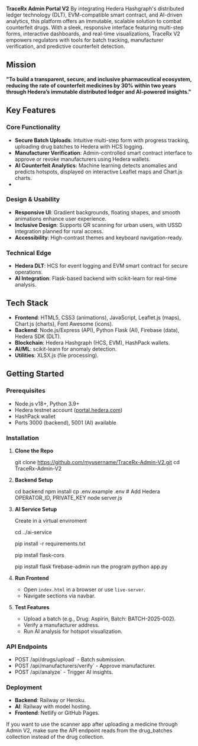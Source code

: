 **TraceRx Admin Portal V2** By integrating Hedera Hashgraph's distributed ledger technology (DLT), EVM-compatible smart contract, and AI-driven analytics, this platform offers an immutable, scalable solution to combat counterfeit drugs. With a sleek, responsive interface featuring multi-step forms, interactive dashboards, and real-time visualizations, TraceRx V2 empowers regulators with tools for batch tracking, manufacturer verification, and predictive counterfeit detection.

## Mission
**"To build a transparent, secure, and inclusive pharmaceutical ecosystem, reducing the rate of counterfeit medicines by 30% within two years through Hedera’s immutable distributed ledger and AI-powered insights."**

##  Key Features

### Core Functionality
- **Secure Batch Uploads**: Intuitive multi-step form with progress tracking, uploading drug batches to Hedera with HCS logging.
- **Manufacturer Verification**: Admin-controlled smart contract interface to approve or revoke manufacturers using Hedera wallets.
- **AI Counterfeit Analytics**: Machine learning detects anomalies and predicts hotspots, displayed on interactive Leaflet maps and Chart.js charts.
- 
### Design & Usability
- **Responsive UI**: Gradient backgrounds, floating shapes, and smooth animations enhance user experience.
- **Inclusive Design**: Supports QR scanning for urban users, with USSD integration planned for rural access.
- **Accessibility**: High-contrast themes and keyboard navigation-ready.

### Technical Edge
- **Hedera DLT**: HCS for event logging and EVM smart contract for secure operations.
- **AI Integration**: Flask-based backend with scikit-learn for real-time analysis.

##  Tech Stack

- **Frontend**: HTML5, CSS3 (animations), JavaScript, Leaflet.js (maps), Chart.js (charts), Font Awesome (icons).
- **Backend**: Node.js/Express (API), Python Flask (AI), Firebase (data), Hedera SDK (DLT).
- **Blockchain**: Hedera Hashgraph (HCS, EVM), HashPack wallets.
- **AI/ML**: scikit-learn for anomaly detection.
- **Utilities**: XLSX.js (file processing).

##  Getting Started

### Prerequisites
- Node.js v18+, Python 3.9+
- Hedera testnet account ([portal.hedera.com](https://portal.hedera.com))
- HashPack wallet
- Ports 3000 (backend), 5001 (AI) available

### Installation

1. **Clone the Repo**

   git clone https://github.com/myusername/TraceRx-Admin-V2.git
   cd TraceRx-Admin-V2
   

2. **Backend Setup**
   
   cd backend
   npm install
   cp .env.example .env  # Add Hedera OPERATOR_ID, PRIVATE_KEY
   node server.js
   

3. **AI Service Setup**
   
   Create in a virtual enviroment
   
   cd ../ai-service
   
   pip install -r requirements.txt
   
   pip install flask-cors
   
   pip install flask firebase-admin
   run the program
   python app.py
   

4. **Run Frontend**
   - Open `index.html` in a browser or use `live-server`.
   - Navigate sections via navbar.

5. **Test Features**
   - Upload a batch (e.g., Drug: Aspirin, Batch: BATCH-2025-002).
   - Verify a manufacturer address.
   - Run AI analysis for hotspot visualization.

### API Endpoints
- POST /api/drugs/upload` - Batch submission.
- POST /api/manufacturers/verify` - Approve manufacturer.
- POST /api/analyze` - Trigger AI insights.

### Deployment
- **Backend**: Railway or Heroku.
- **AI**: Railway with model hosting.
- **Frontend**: Netlify or GitHub Pages.

If you want to use the scanner app after uploading a medicine through Admin V2, make sure the API endpoint reads from the drug_batches collection instead of the drug collection.
